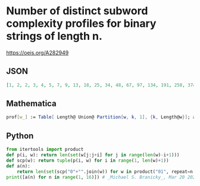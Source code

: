 # Number of distinct subword complexity profiles for binary strings of length n\.
https://oeis.org/A282949
## JSON
```JSON
[1, 2, 2, 3, 4, 5, 7, 9, 13, 18, 25, 34, 48, 67, 97, 134, 191, 258, 374, 521, 738, 1024, 1431, 1972, 2755, 3785, 5244, 7223, 9937, 13545, 18597, 25360, 34500]
```
## Mathematica
```Mathematica
prof[w_] := Table[ Length@ Union@ Partition[w, k, 1], {k, Length@w}]; a[n_] := Length@ Union[prof /@ Tuples[{0, 1}, n]]; Array[a, 12] (* _Giovanni Resta_, Feb 25 2017 *)
```
## Python
```Python
from itertools import product
def p(i, w): return len(set(w[j:j+i] for j in range(len(w)-i+1)))
def scp(w): return tuple(p(i, w) for i in range(1, len(w)+1))
def a(n):
    return len(set(scp("0"+"".join(w)) for w in product("01", repeat=n-1)))
print([a(n) for n in range(1, 16)]) # _Michael S. Branicky_, Mar 20 2022
```
